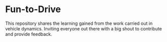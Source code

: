 # Fun-to-Drive
This repository shares the learning gained from the work carried out in vehicle dynamics. Inviting everyone out there with a big shout to contribute and provide feedback.

